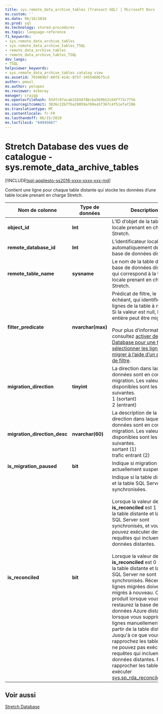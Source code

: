 ```yaml
---
title: sys.remote_data_archive_tables (Transact-SQL) | Microsoft Docs
ms.custom: ''
ms.date: 06/10/2016
ms.prod: sql
ms.technology: stored-procedures
ms.topic: language-reference
f1_keywords:
- sys.remote_data_archive_tables
- sys.remote_data_archive_tables_TSQL
- remote_data_archive_tables
- remote_data_archive_tables_TSQL
dev_langs:
- TSQL
helpviewer_keywords:
- sys.remote_data_archive_tables catalog view
ms.assetid: 765069b7-60fd-414c-875f-3455460b75cd
author: pmasl
ms.author: pelopes
ms.reviewer: mikeray
manager: craigg
ms.openlocfilehash: 93dfc97acab31b5078bcba569b52c64f773c775b
ms.sourcegitcommit: 3026c22b7fba19059a769ea5f367c4f51efaf286
ms.translationtype: MT
ms.contentlocale: fr-FR
ms.lasthandoff: 06/15/2019
ms.locfileid: "64945667"
---
```

# <a name="stretch-database-catalog-views---sysremotedataarchivetables"></a>Stretch Database des vues de catalogue - sys.remote_data_archive_tables
[!INCLUDE[tsql-appliesto-ss2016-xxxx-xxxx-xxx-md](../../includes/tsql-appliesto-ss2016-xxxx-xxxx-xxx-md.md)]

  Contient une ligne pour chaque table distante qui stocke les données d’une table locale prenant en charge Stretch.  
  
|Nom de colonne|Type de données|Description|  
|-----------------|---------------|-----------------|  
|**object_id**|**Int**|L’ID d’objet de la table locale prenant en charge Stretch.|  
|**remote_database_id**|**Int**|L’identificateur local généré automatiquement de la base de données distante.|  
|**remote_table_name**|**sysname**|Le nom de la table dans la base de données distante qui correspond à la table locale prenant en charge Stretch.|  
|**filter_predicate**|**nvarchar(max)**|Prédicat de filtre, le cas échéant, qui identifie les lignes de la table à migrer. Si la valeur est null, la table entière peut être migrée.<br /><br /> Pour plus d’informations, consultez [activer de Stretch Database pour une table](../../sql-server/stretch-database/enable-stretch-database-for-a-table.md) et [sélectionner les lignes à migrer à l’aide d’un prédicat de filtre](~/sql-server/stretch-database/select-rows-to-migrate-by-using-a-filter-function-stretch-database.md).|  
|**migration_direction**|**tinyint**|La direction dans laquelle données sont en cours de migration. Les valeurs disponibles sont les suivantes.<br/>1 (sortant)<br/>2 (entrant)|  
|**migration_direction_desc**|**nvarchar(60)**|La description de la direction dans laquelle données sont en cours de migration. Les valeurs disponibles sont les suivantes.<br/>sortant (1)<br/>trafic entrant (2)|  
|**is_migration_paused**|**bit**|Indique si migration est actuellement suspendue.|  
|**is_reconciled**|**bit**| Indique si la table distante et la table SQL Server sont synchronisées.<br/><br/>Lorsque la valeur de **is_reconciled** est 1 (true), la table distante et la table SQL Server sont synchronisés, et vous pouvez exécuter des requêtes qui incluent les données distantes.<br/><br/>Lorsque la valeur de **is_reconciled** est 0 (false), la table distante et la table SQL Server ne sont pas synchronisés. Récemment lignes migrées doivent être migrés à nouveau. Cela se produit lorsque vous restaurez la base de données Azure distante, ou lorsque vous supprimez des lignes manuellement à partir de la table distante. Jusqu'à ce que vous rapprochez les tables, vous ne pouvez pas exécuter des requêtes qui incluent les données distantes. Pour rapprocher les tables, exécuter [sys.sp_rda_reconcile_batch](../../relational-databases/system-stored-procedures/sys-sp-rda-reconcile-batch-transact-sql.md). |  
  
## <a name="see-also"></a>Voir aussi  
 [Stretch Database](../../sql-server/stretch-database/stretch-database.md)  
  
  

